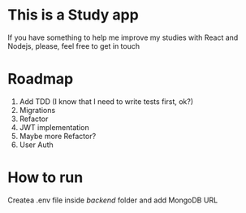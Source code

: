 # This is a Study app

If you have something to help me improve my studies with React and Nodejs, please, feel free to get in touch

# Roadmap
1. Add TDD (I know that I need to write tests first, ok?)
1. Migrations
1. Refactor
1. JWT implementation
1. Maybe more Refactor?
1. User Auth

# How to run
Createa .env file inside _backend_ folder and add MongoDB URL
